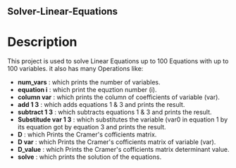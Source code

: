 ## Solver-Linear-Equations

# Description
This project is used to solve Linear Equations up to 100 Equations with up to 100 variables.
it also has many Operations like:
* **num_vars** :
which prints the number of variables.
* **equation i** :
which print the equztion number (i).
* **column var** :
which prints the column of coefficients of variable (var).
* **add 1 3** :
which adds equations 1 & 3 and prints the result.
* **subtract 1 3** :
which subtracts equations 1 & 3 and prints the result.
* **Substitude var 1 3** :
which substitutes the variable (var0 in equation 1 by its equation got by equation 3 and prints the result.
* **D** :
which Prints the Cramer's cofficients matrix.
* **D var** : 
which Prints the Cramer's cofficients matrix of variable (var).
* **D_value** :
which Prints the Cramer's cofficients matrix determinant value.
* **solve** :
which prints the solution of the equations.

